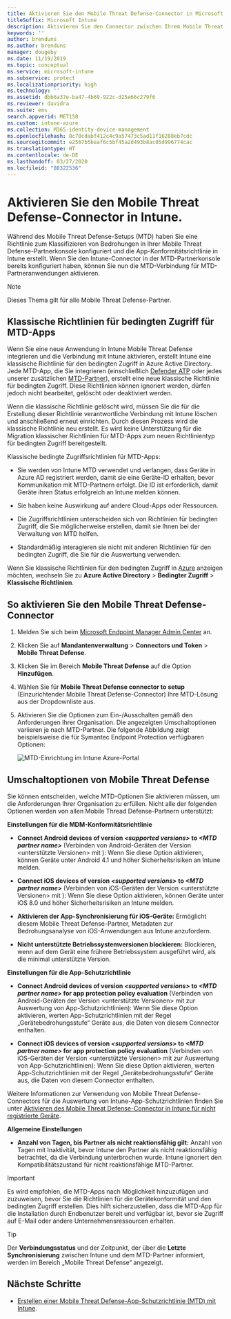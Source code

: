 ```yaml
---
title: Aktivieren Sie den Mobile Threat Defense-Connector in Microsoft Intune.
titleSuffix: Microsoft Intune
description: Aktivieren Sie den Connector zwischen Ihrem Mobile Threat Defense-Partner (MTD) und Microsoft Intune.
keywords: ''
author: brenduns
ms.author: brenduns
manager: dougeby
ms.date: 11/19/2019
ms.topic: conceptual
ms.service: microsoft-intune
ms.subservice: protect
ms.localizationpriority: high
ms.technology: ''
ms.assetid: dbb6a37e-ba47-4b69-922c-d25e66c279f6
ms.reviewer: davidra
ms.suite: ems
search.appverid: MET150
ms.custom: intune-azure
ms.collection: M365-identity-device-management
ms.openlocfilehash: 8c70cdabf412c4c9a57473c5ad11f16288eb7cdc
ms.sourcegitcommit: e2567b5beaf6c5bf45a2d493b8ac05d996774cac
ms.translationtype: HT
ms.contentlocale: de-DE
ms.lasthandoff: 03/27/2020
ms.locfileid: "80322536"
---
```

# <a name="enable-the-mobile-threat-defense-connector-in-intune"></a>Aktivieren Sie den Mobile Threat Defense-Connector in Intune.

Während des Mobile Threat Defense-Setups (MTD) haben Sie eine Richtlinie zum Klassifizieren von Bedrohungen in Ihrer Mobile Threat Defense-Partnerkonsole konfiguriert und die App-Konformitätsrichtlinie in Intune erstellt. Wenn Sie den Intune-Connector in der MTD-Partnerkonsole bereits konfiguriert haben, können Sie nun die MTD-Verbindung für MTD-Partneranwendungen aktivieren.

> [!NOTE]
> Dieses Thema gilt für alle Mobile Threat Defense-Partner.

## <a name="classic-conditional-access-policies-for-mtd-apps"></a>Klassische Richtlinien für bedingten Zugriff für MTD-Apps

Wenn Sie eine neue Anwendung in Intune Mobile Threat Defense integrieren und die Verbindung mit Intune aktivieren, erstellt Intune eine klassische Richtlinie für den bedingten Zugriff in Azure Active Directory. Jede MTD-App, die Sie integrieren (einschließlich [Defender ATP](advanced-threat-protection.md) oder jedes unserer zusätzlichen [MTD-Partner](mobile-threat-defense.md#mobile-threat-defense-partners)), erstellt eine neue klassische Richtlinie für bedingten Zugriff. Diese Richtlinien können ignoriert werden, dürfen jedoch nicht bearbeitet, gelöscht oder deaktiviert werden.

Wenn die klassische Richtlinie gelöscht wird, müssen Sie die für die Erstellung dieser Richtlinie verantwortliche Verbindung mit Intune löschen und anschließend erneut einrichten. Durch diesen Prozess wird die klassische Richtlinie neu erstellt. Es wird keine Unterstützung für die Migration klassischer Richtlinien für MTD-Apps zum neuen Richtlinientyp für bedingten Zugriff bereitgestellt.

Klassische bedingte Zugriffsrichtlinien für MTD-Apps:

- Sie werden von Intune MTD verwendet und verlangen, dass Geräte in Azure AD registriert werden, damit sie eine Geräte-ID erhalten, bevor Kommunikation mit MTD-Partnern erfolgt. Die ID ist erforderlich, damit Geräte ihren Status erfolgreich an Intune melden können.

- Sie haben keine Auswirkung auf andere Cloud-Apps oder Ressourcen.

- Die Zugriffsrichtlinien unterscheiden sich von Richtlinien für bedingten Zugriff, die Sie möglicherweise erstellen, damit sie Ihnen bei der Verwaltung von MTD helfen.

- Standardmäßig interagieren sie nicht mit anderen Richtlinien für den bedingten Zugriff, die Sie für die Auswertung verwenden.

Wenn Sie klassische Richtlinien für den bedingten Zugriff in [Azure](https://portal.azure.com/#home) anzeigen möchten, wechseln Sie zu **Azure Active Directory** > **Bedingter Zugriff** > **Klassische Richtlinien**.

## <a name="to-enable-the-mobile-threat-defense-connector"></a>So aktivieren Sie den Mobile Threat Defense-Connector

1. Melden Sie sich beim [Microsoft Endpoint Manager Admin Center](https://go.microsoft.com/fwlink/?linkid=2109431) an.

2. Klicken Sie auf **Mandantenverwaltung** > **Connectors und Token** > **Mobile Threat Defense**.

3. Klicken Sie im Bereich **Mobile Threat Defense** auf die Option **Hinzufügen**.

4. Wählen Sie für **Mobile Threat Defense connector to setup** (Einzurichtender Mobile Threat Defense-Connector) Ihre MTD-Lösung aus der Dropdownliste aus.

5. Aktivieren Sie die Optionen zum Ein-/Ausschalten gemäß den Anforderungen Ihrer Organisation. Die angezeigten Umschaltoptionen variieren je nach MTD-Partner.  Die folgende Abbildung zeigt beispielsweise die für Symantec Endpoint Protection verfügbaren Optionen:

   ![MTD-Einrichtung im Intune Azure-Portal](./media/mtd-connector-enable/enable-mtd-connector-1.png)

## <a name="mobile-threat-defense-toggle-options"></a>Umschaltoptionen von Mobile Threat Defense

Sie können entscheiden, welche MTD-Optionen Sie aktivieren müssen, um die Anforderungen Ihrer Organisation zu erfüllen. Nicht alle der folgenden Optionen werden von allen Mobile Thread Defense-Partnern unterstützt:

**Einstellungen für die MDM-Konformitätsrichtlinie**

- **Connect Android devices of version _\<supported versions>_ to _\<MTD partner name>_** (Verbinden von Android-Geräten der Version <unterstützte Versionen> mit <Name von MTD-Partner>): Wenn Sie diese Option aktivieren, können Geräte unter Android 4.1 und höher Sicherheitsrisiken an Intune melden.

- **Connect iOS devices of version _\<supported versions>_ to _\<MTD partner name>_** (Verbinden von iOS-Geräten der Version <unterstützte Versionen> mit <Name von MTD-Partner>): Wenn Sie diese Option aktivieren, können Geräte unter iOS 8.0 und höher Sicherheitsrisiken an Intune melden.

- **Aktivieren der App-Synchronisierung für iOS-Geräte:** Ermöglicht diesem Mobile Threat Defense-Partner, Metadaten zur Bedrohungsanalyse von iOS-Anwendungen aus Intune anzufordern.

- **Nicht unterstützte Betriebssystemversionen blockieren:** Blockieren, wenn auf dem Gerät eine frühere Betriebssystem ausgeführt wird, als die minimal unterstützte Version.

**Einstellungen für die App-Schutzrichtlinie**

- **Connect Android devices of version *\<supported versions>* to *\<MTD partner name>* for app protection policy evaluation** (Verbinden von Android-Geräten der Version <unterstützte Versionen> mit <Name von MTD-Partner> zur Auswertung von App-Schutzrichtlinien): Wenn Sie diese Option aktivieren, werten App-Schutzrichtlinien mit der Regel „Gerätebedrohungsstufe“ Geräte aus, die Daten von diesem Connector enthalten.

- **Connect iOS devices of version *\<supported versions>* to *\<MTD partner name>* for app protection policy evaluation** (Verbinden von iOS-Geräten der Version <unterstützte Versionen> mit <Name von MTD-Partner> zur Auswertung von App-Schutzrichtlinien): Wenn Sie diese Option aktivieren, werten App-Schutzrichtlinien mit der Regel „Gerätebedrohungsstufe“ Geräte aus, die Daten von diesem Connector enthalten.

Weitere Informationen zur Verwendung von Mobile Threat Defense-Connectors für die Auswertung von Intune-App-Schutzrichtlinien finden Sie unter [Aktivieren des Mobile Threat Defense-Connector in Intune für nicht registrierte Geräte](mtd-enable-unenrolled-devices.md).

**Allgemeine Einstellungen**

- **Anzahl von Tagen, bis Partner als nicht reaktionsfähig gilt:** Anzahl von Tagen mit Inaktivität, bevor Intune den Partner als nicht reaktionsfähig betrachtet, da die Verbindung unterbrochen wurde. Intune ignoriert den Kompatibilitätszustand für nicht reaktionsfähige MTD-Partner.

> [!IMPORTANT]
> Es wird empfohlen, die MTD-Apps nach Möglichkeit hinzuzufügen und zuzuweisen, bevor Sie die Richtlinien für die Gerätekonformität und den bedingten Zugriff erstellen. Dies hilft sicherzustellen, dass die MTD-App für die Installation durch Endbenutzer bereit und verfügbar ist, bevor sie Zugriff auf E-Mail oder andere Unternehmensressourcen erhalten.

> [!TIP]
> Der **Verbindungsstatus** und der Zeitpunkt, der über die **Letzte Synchronisierung** zwischen Intune und dem MTD-Partner informiert, werden im Bereich „Mobile Threat Defense“ angezeigt.

## <a name="next-steps"></a>Nächste Schritte

- [Erstellen einer Mobile Threat Defense-App-Schutzrichtlinie (MTD) mit Intune](mtd-app-protection-policy.md).
